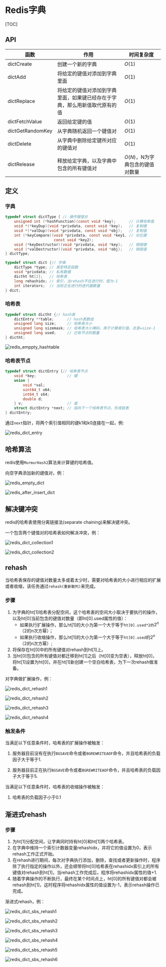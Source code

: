 # Redis字典

[TOC]

## API

| 函数             | 作用                                                         | 时间复杂度                      |
| ---------------- | ------------------------------------------------------------ | ------------------------------- |
| dictCreate       | 创建一个新的字典                                             | $O(1)$                          |
| dictAdd          | 将给定的键值对添加到字典里面                                 | $O(1)$                          |
| dictReplace      | 将给定的键值对添加到字典里面，如果键已经存在于字典，那么用新值取代原有的值 | $O(1)$                          |
| dictFetchValue   | 返回给定键的值                                               | $O(1)$                          |
| dictGetRandomKey | 从字典随机返回一个键值对                                     | $O(1)$                          |
| dictDelete       | 从字典中删除给定键所对应的键值对                             | $O(1)$                          |
| dictRelease      | 释放给定字典，以及字典中包含的所有键值对                     | $O(N)$，N为字典包含的键值对数量 |



## 定义

### 字典

```c
typedef struct dictType { // 操作键值对
    unsigned int (*hashFunction)(const void *key);      // 计算哈希值
    void *(*keyDup)(void *privdata, const void *key);   // 复制键
    void *(*valDup)(void *privdata, const void *obj);   // 复制值
    int (*keyCompare)(void *privdata, const void *key1, // 对比键
                      const void *key2);
    void (*keyDestructor)(void *privdata, void *key);   // 销毁键
    void (*valDestructor)(void *privdata, void *obj);   // 销毁值
} dictType;

typedef struct dict {// 字典 
    dictType *type; // 类型特定函数
    void *privdata; // 私有数据
    dictht ht[2];   // 哈希表
    long rehashidx; // 索引，当rehash不在进行时，值为-1
    int iterators;  // 当前正在进行的迭代器数量
} dict;
```

### 哈希表

```c
typedef struct dictht {// hash表
    dictEntry **table;      // hash表数组
    unsigned long size;     // 哈希表大小
    unsigned long sizemask; // 哈希表大小掩码，用于计算索引值，总是=size-1
    unsigned long used;     // 已有节点的数量
} dictht;
```

![redis_emppty_hashtable](res/redis_emppty_hashtable.png)

### 哈希表节点

```c
typedef struct dictEntry {// 哈希表节点
    void *key;              // 键
    union {                 
        void *val;
        uint64_t u64;
        int64_t s64;
        double d;
    } v;                    // 值
    struct dictEntry *next; // 指向下一个哈希表节点，形成链表
} dictEntry;
```

通过`next`指针，将两个索引值相同的键k1和k0连接在一起，例:

![redis_dict_entry](res/redis_dict_entry.png)



## 哈希算法

redis使用`MurmurHash2`算法来计算键的哈希值。

向空字典添加新的键值对，例：

![redis_empty_dict](res/redis_empty_dict.png)

![redis_after_insert_dict](res/redis_after_insert_dict.png)



## 解决键冲突

redis的哈希表使用分离链接法(separate chaining)来解决键冲突。

一个包含两个键值对的哈希表如何解决冲突，例：

![redis_dict_collection1](res/redis_dict_collection1.png)

![redis_dict_collection2](res/redis_dict_collection2.png)



## rehash

当哈希表保存的键值对数量太多或着太少时，需要对哈希表的大小进行相应的扩展或者收缩，该任务通过`rehash(重新散列)`来完成。

### 步骤

1. 为字典的ht[1]哈希表分配空间，这个哈希表的空间大小取决于要执行的操作，以及ht[0]当前包含的键值对数量（即ht[0].used属性的值）：
   - 如果执行扩展操作，那么ht[1]的大小为第一个大于等于`ht[0].used*2的`$2^n$（2的n次方幂）；
   - 如果执行收缩操作，那么ht[1]的大小为第一个大于等于`ht[0].used`的$2^n$（2的n次方幂）;
2. 将保存在ht[0]中的所有键值对rehash到ht[1]上。
3. 当ht[0]包含的所有键值对都迁移到ht[1]之后（ht[0]变为空表），释放ht[0]，将ht[1]设置为ht[0]，并在ht[1]新创建一个空白哈希表，为下一次rehash做准备。

对字典做扩展操作，例：

![redis_dict_rehash1](res/redis_dict_rehash1.png)

![redis_dict_rehash2](res/redis_dict_rehash2.png)

![redis_dict_rehash3](res/redis_dict_rehash3.png)

![redis_dict_rehash4](res/redis_dict_rehash4.png)

### 触发条件

当满足以下任意条件时，哈希表的扩展操作被触发：

1. 服务器目前没有在执行`BGSAVE`命令或者`BGREWRITEAOF`命令，并且哈希表的负载因子大于等于1.

2. 服务器目前正在执行`BGSAVE`命令或者`BGREWRITEAOF`命令，并且哈希表的负载因子大于等于5.

当满足以下任意条件时，哈希表的收缩操作被触发：

1. 哈希表的负载因子小于0.1



## 渐进式rehash

### 步骤

1. 为ht[1]分配空间，让字典同时持有ht[0]和ht[1]两个哈希表。
2. 在字典中维持一个索引计数器变量rehashidx，并将它的值设置为0，表示rehash工作正式开始。
3. 在rehash进行期间，每次对字典执行添加，删除，查找或者更新操作时，程序除了执行指定的操作以外，还会顺带将ht[0]哈希表在rehashidx索引上的所有键值对rehash到ht[1]，当rehash工作完成后，程序将rehashidx属性的值+1.
4. 随着字典操作的不断执行，最终在某个时间点上，ht[0]的所有键值对都会被rehash到ht[1]，这时程序将rehashidx属性的值设置为-1，表示rehash操作已完成。

渐进式rehash，例：

![redis_dict_sbs_rehash1](res/redis_dict_sbs_rehash1.png)

![redis_dict_sbs_rehash2](res/redis_dict_sbs_rehash2.png)

![redis_dict_sbs_rehash3](res/redis_dict_sbs_rehash3.png)

![redis_dict_sbs_rehash4](res/redis_dict_sbs_rehash4.png)

![redis_dict_sbs_rehash5](res/redis_dict_sbs_rehash5.png)

![redis_dict_sbs_rehash6](res/redis_dict_sbs_rehash6.png)

